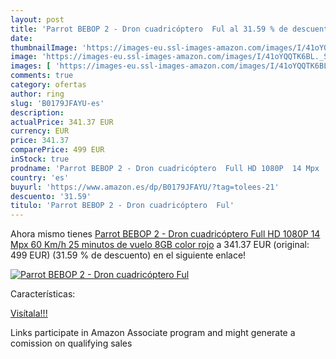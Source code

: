```yaml
---
layout: post
title: 'Parrot BEBOP 2 - Dron cuadricóptero  Ful al 31.59 % de descuento'
date: 
thumbnailImage: 'https://images-eu.ssl-images-amazon.com/images/I/41oYQQTK6BL._SL200_.jpg'
image: 'https://images-eu.ssl-images-amazon.com/images/I/41oYQQTK6BL._SL200_.jpg'
images: [ 'https://images-eu.ssl-images-amazon.com/images/I/41oYQQTK6BL._SL200_.jpg' ]
comments: true
category: ofertas
author: ring
slug: 'B0179JFAYU-es'
description:
actualPrice: 341.37 EUR
currency: EUR
price: 341.37
comparePrice: 499 EUR
inStock: true
prodname: 'Parrot BEBOP 2 - Dron cuadricóptero  Full HD 1080P  14 Mpx  60 Km/h  25 minutos de vuelo  8GB   color rojo'
country: 'es'
buyurl: 'https://www.amazon.es/dp/B0179JFAYU/?tag=tolees-21'
descuento: '31.59'
titulo: 'Parrot BEBOP 2 - Dron cuadricóptero  Ful'
---
```


Ahora mismo tienes [Parrot BEBOP 2 - Dron cuadricóptero  Full HD 1080P  14 Mpx  60 Km/h  25 minutos de vuelo  8GB   color rojo](https://www.amazon.es/dp/B0179JFAYU/?tag=tolees-21) a 341.37 EUR (original: 499 EUR) (31.59 %  de descuento) en el siguiente enlace!

[![Parrot BEBOP 2 - Dron cuadricóptero  Ful](https://images-eu.ssl-images-amazon.com/images/I/41oYQQTK6BL._SL200_.jpg)](https://www.amazon.es/dp/B0179JFAYU/?tag=tolees-21)

Características:


[Visítala!!!](https://www.amazon.es/dp/B0179JFAYU/?tag=tolees-21)

Links participate in Amazon Associate program and might generate a comission on qualifying sales
